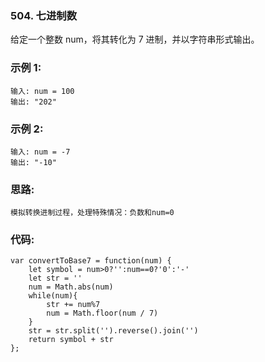 ### 504. 七进制数
给定一个整数 num，将其转化为 7 进制，并以字符串形式输出。

### 示例 1:
    输入: num = 100
    输出: "202"

### 示例 2:
    输入: num = -7
    输出: "-10"

### 思路:
    模拟转换进制过程，处理特殊情况：负数和num=0

### 代码:
    var convertToBase7 = function(num) {
        let symbol = num>0?'':num==0?'0':'-'
        let str = ''
        num = Math.abs(num)
        while(num){
            str += num%7
            num = Math.floor(num / 7)
        }
        str = str.split('').reverse().join('')
        return symbol + str
    };